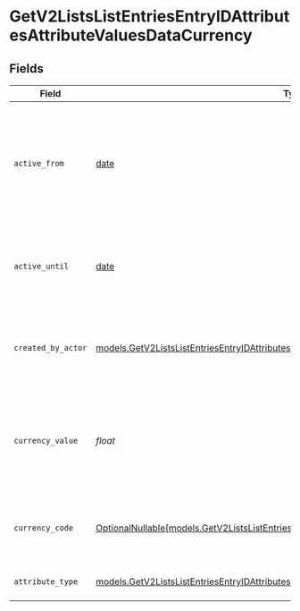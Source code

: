 # GetV2ListsListEntriesEntryIDAttributesAttributeValuesDataCurrency


## Fields

| Field                                                                                                                                                                        | Type                                                                                                                                                                         | Required                                                                                                                                                                     | Description                                                                                                                                                                  | Example                                                                                                                                                                      |
| ---------------------------------------------------------------------------------------------------------------------------------------------------------------------------- | ---------------------------------------------------------------------------------------------------------------------------------------------------------------------------- | ---------------------------------------------------------------------------------------------------------------------------------------------------------------------------- | ---------------------------------------------------------------------------------------------------------------------------------------------------------------------------- | ---------------------------------------------------------------------------------------------------------------------------------------------------------------------------- |
| `active_from`                                                                                                                                                                | [date](https://docs.python.org/3/library/datetime.html#date-objects)                                                                                                         | :heavy_check_mark:                                                                                                                                                           | The point in time at which this value was made "active". `active_from` can be considered roughly analogous to `created_at`.                                                  | 2023-01-01T15:00:00.000000000Z                                                                                                                                               |
| `active_until`                                                                                                                                                               | [date](https://docs.python.org/3/library/datetime.html#date-objects)                                                                                                         | :heavy_check_mark:                                                                                                                                                           | The point in time at which this value was deactivated. If `null`, the value is active.                                                                                       | 2023-01-01T15:00:00.000000000Z                                                                                                                                               |
| `created_by_actor`                                                                                                                                                           | [models.GetV2ListsListEntriesEntryIDAttributesAttributeValuesCreatedByActor3](../models/getv2listslistentriesentryidattributesattributevaluescreatedbyactor3.md)             | :heavy_check_mark:                                                                                                                                                           | The actor that created this value.                                                                                                                                           | {<br/>"type": "workspace-member",<br/>"id": "50cf242c-7fa3-4cad-87d0-75b1af71c57b"<br/>}                                                                                     |
| `currency_value`                                                                                                                                                             | *float*                                                                                                                                                                      | :heavy_check_mark:                                                                                                                                                           | A numerical representation of the currency value. A decimal with a max of 4 decimal places.                                                                                  | 99                                                                                                                                                                           |
| `currency_code`                                                                                                                                                              | [OptionalNullable[models.GetV2ListsListEntriesEntryIDAttributesAttributeValuesCurrencyCode]](../models/getv2listslistentriesentryidattributesattributevaluescurrencycode.md) | :heavy_minus_sign:                                                                                                                                                           | The ISO4217 currency code representing the currency that the value is stored in.                                                                                             | USD                                                                                                                                                                          |
| `attribute_type`                                                                                                                                                             | [models.GetV2ListsListEntriesEntryIDAttributesAttributeValuesAttributeTypeCurrency](../models/getv2listslistentriesentryidattributesattributevaluesattributetypecurrency.md) | :heavy_check_mark:                                                                                                                                                           | The attribute type of the value.                                                                                                                                             | currency                                                                                                                                                                     |